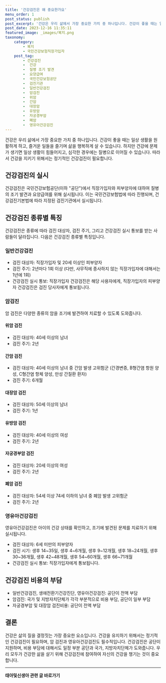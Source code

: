 ```yaml
---
title: '건강검진은 왜 중요한가요'
menu_order: 1
post_status: publish
post_excerpt: '건강은 우리 삶에서 가장 중요한 가치 중 하나입니다. 건강이 좋을 때는 일상 생활을 원활하게 하고, 즐거운 일들을 즐기며 삶을 행복하게 살 수 있습니다. 하지만 건강에 문제가 생기면 일상 생활이 힘들어지고, 심각한 경우에는 질병으로 이어질 수 있습니다. 따라서 건강을 지키기 위해서는 정기적인 건강검진이 필요합니다.'
post_date: 2023-12-16 11:35:11
featured_image: _images/복지.png
taxonomy:
    category:
        - 복지
        - 국민건강보험직장가입자
    post_tag:
        - 건강검진
        -  건강
        -  질병 조기 발견
        -  요양급여
        -  국민건강보험공단
        -  검진기관
        -  일반건강검진
        -  암검진
        -  위암
        -  간암
        -  대장암
        -  유방암
        -  자궁경부암
        -  폐암
        -  영유아건강검진
---
```



건강은 우리 삶에서 가장 중요한 가치 중 하나입니다. 건강이 좋을 때는 일상 생활을 원활하게 하고, 즐거운 일들을 즐기며 삶을 행복하게 살 수 있습니다. 하지만 건강에 문제가 생기면 일상 생활이 힘들어지고, 심각한 경우에는 질병으로 이어질 수 있습니다. 따라서 건강을 지키기 위해서는 정기적인 건강검진이 필요합니다.

## 건강검진의 실시

건강검진은 국민건강보험공단(이하 "공단")에서 직장가입자와 피부양자에 대하여 질병의 조기 발견과 요양급여를 위해 실시됩니다. 이는 국민건강보험법에 따라 진행되며, 건강검진기본법에 따라 지정된 검진기관에서 실시됩니다.

## 건강검진 종류별 특징

건강검진은 종류에 따라 검진 대상자, 검진 주기, 그리고 건강검진 실시 통보를 받는 사람들이 달라집니다. 다음은 건강검진 종류별 특징입니다.

### 일반건강검진

- 검진 대상자: 직장가입자 및 20세 이상인 피부양자
- 검진 주기: 2년마다 1회 이상 (다만, 사무직에 종사하지 않는 직장가입자에 대해서는 1년에 1회)
- 건강검진 실시 통보: 직장가입자 건강검진은 해당 사용자에게, 직장가입자의 피부양자 건강검진은 검진 당사자에게 통보됩니다.

### 암검진

암 검진은 다양한 종류의 암을 조기에 발견하여 치료할 수 있도록 도와줍니다.

#### 위암 검진

- 검진 대상자: 40세 이상의 남녀
- 검진 주기: 2년

#### 간암 검진

- 검진 대상자: 40세 이상의 남녀 중 간암 발생 고위험군 (간경변증, B형간염 항원 양성, C형간염 항체 양성, 만성 간질환 환자)
- 검진 주기: 6개월

#### 대장암 검진

- 검진 대상자: 50세 이상의 남녀
- 검진 주기: 1년

#### 유방암 검진

- 검진 대상자: 40세 이상의 여성
- 검진 주기: 2년

#### 자궁경부암 검진

- 검진 대상자: 20세 이상의 여성
- 검진 주기: 2년

#### 폐암 검진

- 검진 대상자: 54세 이상 74세 이하의 남녀 중 폐암 발생 고위험군
- 검진 주기: 2년

### 영유아건강검진

영유아건강검진은 아이의 건강 상태를 확인하고, 조기에 발견된 문제를 치료하기 위해 실시됩니다.

- 검진 대상자: 6세 미만의 피부양자
- 검진 시기: 생후 14~35일, 생후 4~6개월, 생후 9~12개월, 생후 18~24개월, 생후 30~36개월, 생후 42~48개월, 생후 54~60개월, 생후 66~71개월
- 건강검진 실시 통보: 직장가입자에게 통보됩니다.

## 건강검진 비용의 부담

- 일반건강검진, 생애전환기건강진단, 영유아건강검진: 공단이 전액 부담
- 암검진: 국가 및 지방자치단체가 각각 부분적으로 비용 부담, 공단이 일부 부담
- 자궁경부암 및 대장암 검진비용: 공단이 전액 부담

## 결론

건강은 삶의 질을 결정짓는 가장 중요한 요소입니다. 건강을 유지하기 위해서는 정기적인 건강검진이 필요하며, 암 검진과 영유아건강검진도 필수적입니다. 건강검진은 공단이 지원하며, 비용 부담에 대해서도 일정 부분 공단과 국가, 지방자치단체가 도와줍니다. 우리 모두가 건강한 삶을 살기 위해 건강검진에 참여하여 자신의 건강을 챙기는 것이 중요합니다.
<!-- wp:separator -->
<hr class="wp-block-separator has-alpha-channel-opacity"/>
<!-- /wp:separator -->

<!-- wp:group {"backgroundColor":"base","layout":{"type":"constrained"}} -->
<div class="wp-block-group has-base-background-color has-background"><!-- wp:paragraph {"align":"center","fontSize":"medium"} -->
<p class="has-text-align-center has-large-font-size"><strong>태아및신생아 관련 글 바로가기</strong></p>
<!-- /wp:paragraph -->


<!-- wp:latest-posts
{"categories":[{"id":1496,"count":19,"description":"","link":"https://uknowlaw.com/category/%ed%83%9c%ec%95%84%eb%b0%8f%ec%8b%a0%ec%83%9d%ec%95%84/","name":"태아및신생아","slug":"태아및신생아","taxonomy":"category","parent":0,"meta":[],"_links":{"self":[{"href":"https://uknowlaw.com/wp-json/wp/v2/categories/1496"}],"collection":[{"href":"https://uknowlaw.com/wp-json/wp/v2/categories"}],"about":[{"href":"https://uknowlaw.com/wp-json/wp/v2/taxonomies/category"}],"wp:post_type":[{"href":"https://uknowlaw.com/wp-json/wp/v2/posts?categories=1496"}],"curies":[{"name":"wp","href":"https://api.w.org/{rel}","templated":true}]}}],"postsToShow":100,"excerptLength":28,"postLayout":"grid","columns":2,"featuredImageAlign":"left","featuredImageSizeSlug":"large","fontSize":"small"} /--></div>
<!-- /wp:group -->